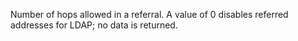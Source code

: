 Number of hops allowed in a referral. A value of 0 disables referred addresses for LDAP; no data is returned.